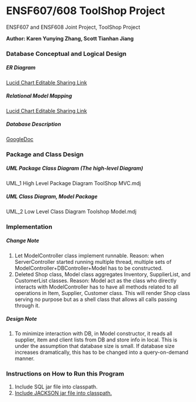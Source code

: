 # ENSF607/608 ToolShop Project
ENSF607 and ENSF608 Joint Project, ToolShop Project  

**Author: Karen Yunying Zhang, Scott Tianhan Jiang**

### Database Conceptual and Logical Design
##### ER Diagram
[Lucid Chart Editable Sharing Link](https://lucid.app/invitations/accept/d0bdbd76-d8f8-4cc0-9238-4e9bcc2f756f)  
##### Relational Model Mapping
[Lucid Chart Editable Sharing Link](https://lucid.app/invitations/accept/4c08bc4f-2114-4ae7-98b6-0bed1c0e1945)
##### Database Description
[GoogleDoc](https://docs.google.com/document/d/180pSjMFg5sbJ-rtn0WJmAR0fkeGppYdac0jhApfK9g0/edit)
### Package and Class Design
##### UML Package Class Diagram (The high-level Diagram)
UML_1 High Level Package Diagram ToolShop MVC.mdj
##### UML Class Diagram, Model Package
UML_2 Low Level Class Diagram Toolshop Model.mdj


### Implementation
##### Change Note  
1. Let ModelController class implement runnable. Reason: when ServerController started running multiple thread, multiple sets of ModelController+DBController+Model has to be constructed. 
2. Deleted Shop class, Model class aggregates Inventory, SupplierList, and CustomerList classes. Reason: Model act as the class who directly interacts with ModelController has to have all methods related to all operations in Item, Supplier, Customer class. This will render Shop class serving no purpose but as a shell class that allows all calls passing through it.

##### Design Note
1. To minimize interaction with DB, in Model constructor, it reads all supplier, item and client lists from DB and store info in local. This is under the assumption that database size is small. If database size increases dramatically, this has to be changed into a query-on-demand manner.

### Instructions on How to Run this Program
1. Include SQL jar file into classpath.
2. [Include JACKSON jar file into classpath.](https://www.youtube.com/watch?v=J2RBO_9wjYg)